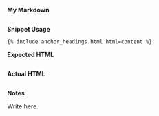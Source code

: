 <!--
  If you're submitting an issue with what was rendered by anchor_headings.html,
  please follow this template.

  If you're requesting a feature, feel free to discard this template and
  describe the feature you're envisioning.
-->

**My Markdown**

<!--
  Put the markdown you've written and is currently being fed into the
  `html` parameter. Only the headings are necessary and in the order
  you're using them.
-->

```markdown

```

**Snippet Usage**

<!--
  How are you using the anchor_headings.html include?

  Specify the parameters you're using in your {% include %}; that means
  values you're setting for `h_min`, `sanitize`, etc.
-->

```liquid
{% include anchor_headings.html html=content %}
```

**Expected HTML**

<!--
  The HTML of the TOC you expected to see
-->

```html

```

**Actual HTML**

<!--
  The HTML you got instead
-->

```html

```

**Notes**

<!--
  If there's anything else you'd like to say or would be useful, here's
  your chance to say it.
-->

Write here.
